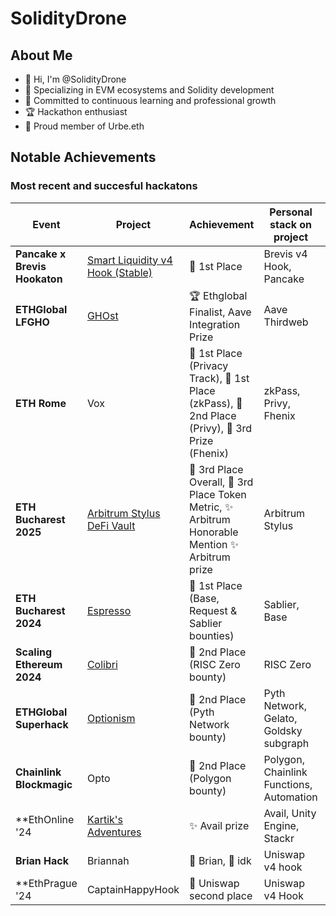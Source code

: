 # SolidityDrone

## About Me
- 👋 Hi, I'm @SolidityDrone
- 👀 Specializing in EVM ecosystems and Solidity development
- 🌱 Committed to continuous learning and professional growth
- 🏆 Hackathon enthusiast 
- 🐺 Proud member of Urbe.eth 


## Notable Achievements

### Most recent and succesful hackatons

| Event | Project | Achievement | Personal stack on project | Team Size |
|-------|---------|-------------|-----------------|-----------|
| **Pancake x Brevis Hookaton** | [Smart Liquidity v4 Hook (Stable)](https://dorahacks.io/buidl/16770) | 🥇 1st Place  | Brevis v4 Hook, Pancake | Solo |
| **ETHGlobal LFGHO** | [GHOst](https://ethglobal.com/showcase/ghost-mae3q) | 🏆 Ethglobal Finalist, Aave Integration Prize | Aave Thirdweb | Quad |
| **ETH Rome** | Vox | 🥇 1st Place (Privacy Track), 🥇 1st Place (zkPass), 🥈 2nd Place (Privy), 🥉 3rd Prize (Fhenix) | zkPass, Privy, Fhenix | Trio |
| **ETH Bucharest 2025** | [Arbitrum Stylus DeFi Vault](https://dorahacks.io/buidl/25568) | 🥉 3rd Place Overall, 🥉 3rd Place Token Metric, ✨ Arbitrum Honorable Mention ✨ Arbitrum prize  | Arbitrum Stylus  | Trio |
| **ETH Bucharest 2024** | [Espresso](https://dorahacks.io/buidl/10874) | 🥇 1st Place (Base, Request & Sablier bounties) | Sablier, Base | Duo |
| **Scaling Ethereum 2024** | [Colibri](https://ethglobal.com/showcase/colibri-iixxk) | 🥈 2nd Place (RISC Zero bounty) | RISC Zero | Duo |
| **ETHGlobal Superhack** | [Optionism](https://ethglobal.com/showcase/optionism-tr8uf) | 🥈 2nd Place (Pyth Network bounty) | Pyth Network, Gelato, Goldsky subgraph | Solo |
| **Chainlink Blockmagic** | Opto | 🥈 2nd Place (Polygon bounty) | Polygon, Chainlink Functions, Automation | Duo |
| **EthOnline '24 | [Kartik's Adventures](https://ethglobal.com/showcase/kartik-adventures-6ntyp) | ✨ Avail prize | Avail, Unity Engine, Stackr | solo |
| **Brian Hack** | Briannah | 🥈 Brian, 🥇 idk | Uniswap v4 hook | trio |
| **EthPrague '24 | CaptainHappyHook | 🥈 Uniswap second place | Uniswap v4 Hook | trio |





<!---
SolidityDrone/SolidityDrone is a ✨ special ✨ repository because its `README.md` (this file) appears on your GitHub profile.
You can click the Preview link to take a look at your changes.
--->
